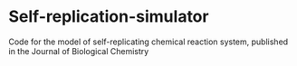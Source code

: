 # Self-replication-simulator
Code for the model of self-replicating chemical reaction system, published in the Journal of Biological Chemistry
